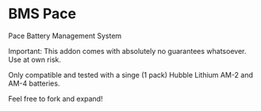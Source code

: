 # BMS Pace
Pace Battery Management System

Important: This addon comes with absolutely no guarantees whatsoever. Use at own risk.

Only compatible and tested with a singe (1 pack) Hubble Lithium AM-2 and AM-4 batteries.

Feel free to fork and expand!
